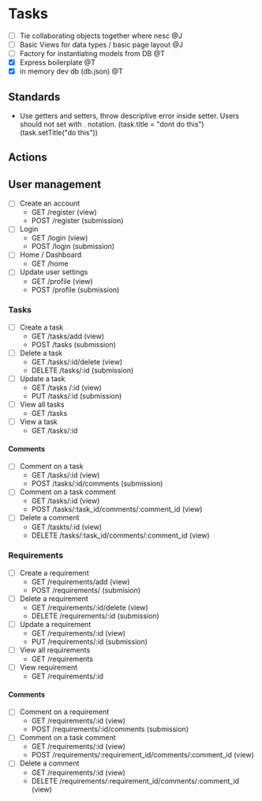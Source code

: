 # Tasks

- [ ] Tie collaborating objects together where nesc @J
- [ ] Basic Views for data types / basic page layout  @J
- [ ] Factory for instantiating models from DB @T
- [x] Express boilerplate @T
- [x] in memory dev db (db.json) @T

## Standards
- Use getters and setters, throw descriptive error inside setter. Users should not set with . notation. (task.title = "dont do this")(task.setTitle("do this"))


## Actions 

## User management
- [ ] Create an account
  - GET /register (view)
  - POST /register (submission)
- [ ] Login
  - GET /login (view)
  - POST /login (submission)
- [ ] Home / Dashboard
  - GET /home
- [ ] Update user settings
  - GET /profile (view) 
  - POST /profile (submission)

### Tasks
- [ ] Create a task
    - GET /tasks/add (view)
    - POST /tasks (submission)
- [ ] Delete a task
    - GET /tasks/:id/delete (view)
    - DELETE /tasks/:id (submission)
- [ ] Update a task
    - GET /tasks /:id (view)
    - PUT /tasks/:id (submission)
- [ ] View all tasks
    - GET /tasks
- [ ] View a task
    - GET /tasks/:id
#### Comments
- [ ] Comment on a task
    - GET /tasks/:id (view)
    - POST /tasks/:id/comments (submission)
- [ ] Comment on a task comment
    - GET /tasks/:id (view)
    - POST /tasks/:task_id/comments/:comment_id (view)
- [ ] Delete a comment
    - GET /taskts/:id (view)
    - DELETE /tasks/:task_id/comments/:comment_id (view)

### Requirements
- [ ] Create a requirement
    - GET /requirements/add (view)
    - POST /requirements/ (submision)
- [ ] Delete a requirement
    - GET /requirements/:id/delete (view)
    - DELETE /requirements/:id (submission)
- [ ] Update a requirement
    - GET /requirements/:id (view)
    - PUT /requirements/:id (submission)
- [ ] View all requirements
    - GET /requirements
- [ ] View requirement
    - GET /requirements/:id
#### Comments
- [ ] Comment on a requirement
    - GET /requirements/:id (view)
    - POST /requirements/:id/comments (submission)
- [ ] Comment on a task comment
    - GET /requirements/:id (view)
    - POST /requirements/:requirement_id/comments/:comment_id (view)
- [ ] Delete a comment
    - GET /requirements/:id (view)
    - DELETE /requirements/:requirement_id/comments/:comment_id (view)



